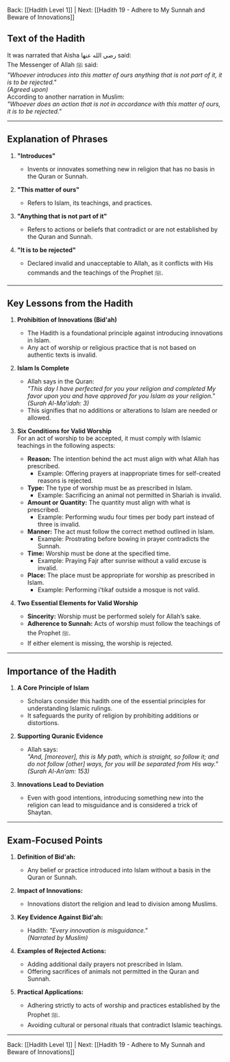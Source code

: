Back: [[Hadith Level 1]] | Next: [[Hadith 19 - Adhere to My Sunnah and Beware of Innovations]]

## Text of the Hadith  
It was narrated that Aisha رضي الله عنها said:  
The Messenger of Allah ﷺ said:  
*"Whoever introduces into this matter of ours anything that is not part of it, it is to be rejected."*  
*(Agreed upon)*  
According to another narration in Muslim:  
*"Whoever does an action that is not in accordance with this matter of ours, it is to be rejected."*

---

## Explanation of Phrases  

1. **"Introduces"**  
   - Invents or innovates something new in religion that has no basis in the Quran or Sunnah.  

2. **"This matter of ours"**  
   - Refers to Islam, its teachings, and practices.  

3. **"Anything that is not part of it"**  
   - Refers to actions or beliefs that contradict or are not established by the Quran and Sunnah.  

4. **"It is to be rejected"**  
   - Declared invalid and unacceptable to Allah, as it conflicts with His commands and the teachings of the Prophet ﷺ.  

---

## Key Lessons from the Hadith  

1. **Prohibition of Innovations (Bid'ah)**  
   - The Hadith is a foundational principle against introducing innovations in Islam.  
   - Any act of worship or religious practice that is not based on authentic texts is invalid.  

2. **Islam Is Complete**  
   - Allah says in the Quran:  
     *"This day I have perfected for you your religion and completed My favor upon you and have approved for you Islam as your religion."*  
     *(Surah Al-Ma'idah: 3)*  
   - This signifies that no additions or alterations to Islam are needed or allowed.  

3. **Six Conditions for Valid Worship**  
   For an act of worship to be accepted, it must comply with Islamic teachings in the following aspects:  
   - **Reason:** The intention behind the act must align with what Allah has prescribed.  
     - Example: Offering prayers at inappropriate times for self-created reasons is rejected.  
   - **Type:** The type of worship must be as prescribed in Islam.  
     - Example: Sacrificing an animal not permitted in Shariah is invalid.  
   - **Amount or Quantity:** The quantity must align with what is prescribed.  
     - Example: Performing wudu four times per body part instead of three is invalid.  
   - **Manner:** The act must follow the correct method outlined in Islam.  
     - Example: Prostrating before bowing in prayer contradicts the Sunnah.  
   - **Time:** Worship must be done at the specified time.  
     - Example: Praying Fajr after sunrise without a valid excuse is invalid.  
   - **Place:** The place must be appropriate for worship as prescribed in Islam.  
     - Example: Performing i’tikaf outside a mosque is not valid.  

4. **Two Essential Elements for Valid Worship**  
   - **Sincerity:** Worship must be performed solely for Allah’s sake.  
   - **Adherence to Sunnah:** Acts of worship must follow the teachings of the Prophet ﷺ.  
   - If either element is missing, the worship is rejected.  

---

## Importance of the Hadith  

1. **A Core Principle of Islam**  
   - Scholars consider this hadith one of the essential principles for understanding Islamic rulings.  
   - It safeguards the purity of religion by prohibiting additions or distortions.  

2. **Supporting Quranic Evidence**  
   - Allah says:  
     *"And, [moreover], this is My path, which is straight, so follow it; and do not follow [other] ways, for you will be separated from His way."*  
     *(Surah Al-An’am: 153)*  

3. **Innovations Lead to Deviation**  
   - Even with good intentions, introducing something new into the religion can lead to misguidance and is considered a trick of Shaytan.  

---

## Exam-Focused Points  

1. **Definition of Bid'ah:**  
   - Any belief or practice introduced into Islam without a basis in the Quran or Sunnah.  

2. **Impact of Innovations:**  
   - Innovations distort the religion and lead to division among Muslims.  

3. **Key Evidence Against Bid'ah:**  
   - Hadith: *"Every innovation is misguidance."*  
     *(Narrated by Muslim)*  

4. **Examples of Rejected Actions:**  
   - Adding additional daily prayers not prescribed in Islam.  
   - Offering sacrifices of animals not permitted in the Quran and Sunnah.  

5. **Practical Applications:**  
   - Adhering strictly to acts of worship and practices established by the Prophet ﷺ.  
   - Avoiding cultural or personal rituals that contradict Islamic teachings.  

---

Back: [[Hadith Level 1]] | Next: [[Hadith 19 - Adhere to My Sunnah and Beware of Innovations]]